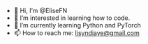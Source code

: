 - 👋 Hi, I’m @EliseFN
- 👀 I’m interested in learning how to code.
- 🌱 I’m currently learning Python and PyTorch
- 📫 How to reach me: lisyndiaye@gmail.com

<!---
EliseFN/EliseFN is a ✨ special ✨ repository because its `README.md` (this file) appears on your GitHub profile.
You can click the Preview link to take a look at your changes.
--->

